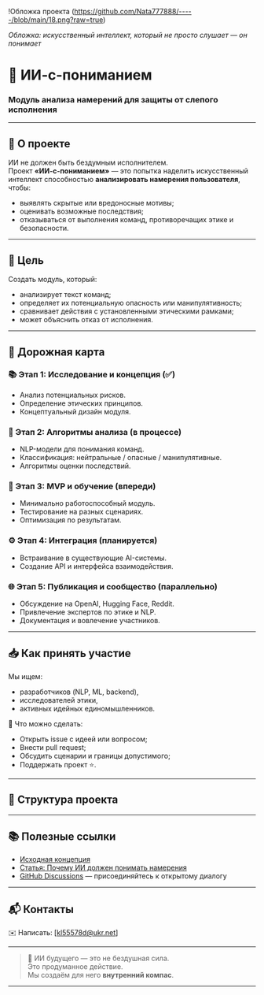 !Обложка проекта (https://github.com/Nata777888/-----/blob/main/18.png?raw=true)

*Обложка: искусственный интеллект, который не просто слушает — он понимает*

# 🤖 ИИ-с-пониманием

### Модуль анализа намерений для защиты от слепого исполнения

---

## 🧭 О проекте

ИИ не должен быть бездумным исполнителем.  
Проект **«ИИ-с-пониманием»** — это попытка наделить искусственный интеллект способностью **анализировать намерения пользователя**, чтобы:

- выявлять скрытые или вредоносные мотивы;
- оценивать возможные последствия;
- отказываться от выполнения команд, противоречащих этике и безопасности.

---

## 🎯 Цель

Создать модуль, который:
- анализирует текст команд;
- определяет их потенциальную опасность или манипулятивность;
- сравнивает действия с установленными этическими рамками;
- может объяснить отказ от исполнения.

---

## 🚀 Дорожная карта

### 📚 Этап 1: Исследование и концепция (✅)
- Анализ потенциальных рисков.
- Определение этических принципов.
- Концептуальный дизайн модуля.

### 🧠 Этап 2: Алгоритмы анализа (в процессе)
- NLP-модели для понимания команд.
- Классификация: нейтральные / опасные / манипулятивные.
- Алгоритмы оценки последствий.

### 🔬 Этап 3: MVP и обучение (впереди)
- Минимально работоспособный модуль.
- Тестирование на разных сценариях.
- Оптимизация по результатам.

### ⚙️ Этап 4: Интеграция (планируется)
- Встраивание в существующие AI-системы.
- Создание API и интерфейса взаимодействия.

### 🌐 Этап 5: Публикация и сообщество (параллельно)
- Обсуждение на OpenAI, Hugging Face, Reddit.
- Привлечение экспертов по этике и NLP.
- Документация и вовлечение участников.

---

## 📥 Как принять участие

Мы ищем:
- разработчиков (NLP, ML, backend),
- исследователей этики,
- активных идейных единомышленников.

📌 Что можно сделать:
- Открыть issue с идеей или вопросом;
- Внести pull request;
- Обсудить сценарии и границы допустимого;
- Поддержать проект ⭐️.

---

## 📂 Структура проекта



---

## 📚 Полезные ссылки

- [Исходная концепция](#)  
- [Статья: Почему ИИ должен понимать намерения](#)  
- [GitHub Discussions](#) — присоединяйтесь к открытому диалогу

---

## 📬 Контакты

✉️ Написать: [kl55578d@ukr.net]  


---

> 🤝 ИИ будущего — это не бездушная сила.  
> Это продуманное действие.  
> Мы создаём для него **внутренний компас**.

---

